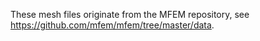 <!--- Copyright Amazon.com, Inc. or its affiliates. All Rights Reserved. --->
<!--- SPDX-License-Identifier: Apache-2.0 --->
These mesh files originate from the MFEM repository, see
https://github.com/mfem/mfem/tree/master/data.
